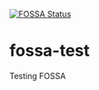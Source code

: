 [![FOSSA Status](https://app.fossa.com/api/projects/git%2Bgithub.com%2Fibis-hdl%2Ffossa-test.svg?type=shield)](https://app.fossa.com/projects/git%2Bgithub.com%2Fibis-hdl%2Ffossa-test?ref=badge_shield)

# fossa-test
Testing FOSSA
